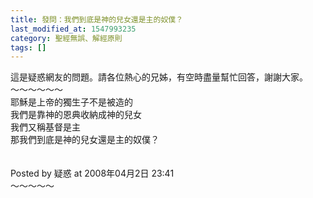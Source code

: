 ```yaml
---
title: 發問：我們到底是神的兒女還是主的奴僕？
last_modified_at: 1547993235
category: 聖經無誤、解經原則
tags: []
---
```


<p>這是疑惑網友的問題。請各位熱心的兄姊，有空時盡量幫忙回答，謝謝大家。<br/><!--more-->～～～～～～<br/>耶穌是上帝的獨生子不是被造的 <br/>我們是靠神的恩典收納成神的兒女 <br/>我們又稱基督是主<br/>那我們到底是神的兒女還是主的奴僕？<br/><br/><br/>Posted by 疑惑 at 2008年04月2日 23:41 <br/>～～～～～<br/><br/><br/>
</p>
